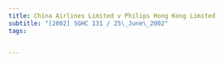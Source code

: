 ```yaml
---
title: China Airlines Limited v Philips Hong Kong Limited 
subtitle: "[2002] SGHC 131 / 25\_June\_2002"
tags:


---
```



